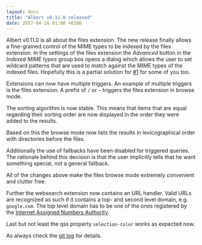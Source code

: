 ```yaml
---
layout: docs
title: "Albert v0.11.0 released"
date: 2017-04-16 01:00 +0200
---
```


Albert v0.11.0 is all about the files extension. The new release finally allows a fine-grained control of the MIME types to be indexed by the files extension. In the settings of the files extension the _Advanced_ button in the _Indexed MIME types_ group box opens a dialog which allows the user to set wildcard patterns that are used to match against the MIME types of the indexed files. Hopefully this is a partial solution for [#1](https://github.com/albertlauncher/albert/issues/1) for some of you too.

Extensions can now have multiple triggers. An example of multiple triggers is the files extension: A prefix of `/` or `~` triggers the files extension in browse mode.

The sorting algorithm is now stable. This means that items that are equal regarding their sorting order are now displayed in the order they were added to the results.

Based on this the browse mode now lists the results in lexicographical order with directories before the files.

Additionally the use of fallbacks have been disabled for triggered queries. The rationale behind this decision is that the user implicitly tells that he want something special, not a general fallback.

All of the changes above make the files browse mode extremely convenient and clutter free.

Further the websearch extension now contains an URL handler. Valid URLs are recognized as such if it contains a top- and second level domain, e.g. `google.com`. The top level domain has to be one of the ones registered by the [Internet Assigned Numbers Authority](http://www.iana.org/).

Last but not least the qss property `selection-color` works as expected now.

As always check the [git log](https://github.com/albertlauncher/albert/commits/v0.11.0) for details.
